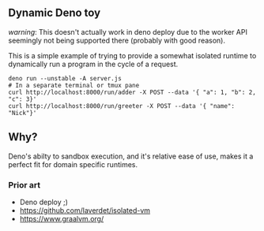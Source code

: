 Dynamic Deno toy
---

_warning_: This doesn't actually work in deno deploy due to the worker API seemingly not being supported there (probably with good reason).

This is a simple example of trying to provide a somewhat isolated runtime to dynamically run a program in the cycle of a request.

```
deno run --unstable -A server.js
# In a separate terminal or tmux pane
curl http://localhost:8000/run/adder -X POST --data '{ "a": 1, "b": 2, "c": 3}'
curl http://localhost:8000/run/greeter -X POST --data '{ "name": "Nick"}'
```

## Why?

Deno's abilty to sandbox execution, and it's relative ease of use, makes it a perfect fit for domain specific runtimes.


### Prior art

- Deno deploy ;) 
- https://github.com/laverdet/isolated-vm
- https://www.graalvm.org/
